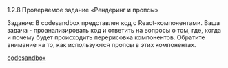 1.2.8 Проверяемое задание «Рендеринг и пропсы»

Задание:
В codesandbox представлен код с React-компонентами. Ваша задача - проанализировать код и ответить на вопросы о том, где, когда и почему будет происходить перерисовка компонентов. Обратите внимание на то, как используются пропсы в этих компонентах.

[codesandbox](https://codesandbox.io/p/github/frontend-en/fe-1.2.8/main?file=%2Fsrc%2Fcomponents%2FParentComponent.tsx&layout=%257B%2522sidebarPanel%2522%253A%2522EXPLORER%2522%252C%2522rootPanelGroup%2522%253A%257B%2522direction%2522%253A%2522horizontal%2522%252C%2522contentType%2522%253A%2522UNKNOWN%2522%252C%2522type%2522%253A%2522PANEL_GROUP%2522%252C%2522id%2522%253A%2522ROOT_LAYOUT%2522%252C%2522panels%2522%253A%255B%257B%2522type%2522%253A%2522PANEL_GROUP%2522%252C%2522contentType%2522%253A%2522UNKNOWN%2522%252C%2522direction%2522%253A%2522vertical%2522%252C%2522id%2522%253A%2522clska4g630006356lxrx0xdp3%2522%252C%2522sizes%2522%253A%255B70%252C30%255D%252C%2522panels%2522%253A%255B%257B%2522type%2522%253A%2522PANEL_GROUP%2522%252C%2522contentType%2522%253A%2522EDITOR%2522%252C%2522direction%2522%253A%2522horizontal%2522%252C%2522id%2522%253A%2522EDITOR%2522%252C%2522panels%2522%253A%255B%257B%2522type%2522%253A%2522PANEL%2522%252C%2522contentType%2522%253A%2522EDITOR%2522%252C%2522id%2522%253A%2522clska4g630002356ljhn10mmm%2522%257D%255D%257D%252C%257B%2522type%2522%253A%2522PANEL_GROUP%2522%252C%2522contentType%2522%253A%2522SHELLS%2522%252C%2522direction%2522%253A%2522horizontal%2522%252C%2522id%2522%253A%2522SHELLS%2522%252C%2522panels%2522%253A%255B%257B%2522type%2522%253A%2522PANEL%2522%252C%2522contentType%2522%253A%2522SHELLS%2522%252C%2522id%2522%253A%2522clska4g630004356l3aacopzj%2522%257D%255D%252C%2522sizes%2522%253A%255B100%255D%257D%255D%257D%252C%257B%2522type%2522%253A%2522PANEL_GROUP%2522%252C%2522contentType%2522%253A%2522DEVTOOLS%2522%252C%2522direction%2522%253A%2522vertical%2522%252C%2522id%2522%253A%2522DEVTOOLS%2522%252C%2522panels%2522%253A%255B%257B%2522type%2522%253A%2522PANEL%2522%252C%2522contentType%2522%253A%2522DEVTOOLS%2522%252C%2522id%2522%253A%2522clska4g630005356lb8lw1gh7%2522%257D%255D%252C%2522sizes%2522%253A%255B100%255D%257D%255D%252C%2522sizes%2522%253A%255B50%252C50%255D%257D%252C%2522tabbedPanels%2522%253A%257B%2522clska4g630002356ljhn10mmm%2522%253A%257B%2522id%2522%253A%2522clska4g630002356ljhn10mmm%2522%252C%2522tabs%2522%253A%255B%257B%2522id%2522%253A%2522clskan07y0002356lnj5805rt%2522%252C%2522mode%2522%253A%2522permanent%2522%252C%2522type%2522%253A%2522FILE%2522%252C%2522filepath%2522%253A%2522%252Fsrc%252Fcomponents%252FParentComponent.tsx%2522%252C%2522state%2522%253A%2522IDLE%2522%257D%252C%257B%2522type%2522%253A%2522DIFF%2522%252C%2522filepath%2522%253A%2522%252Fsrc%252Fcomponents%252FParentComponent.tsx%2522%252C%2522base%2522%253A%2522HEAD%2522%252C%2522id%2522%253A%2522clskardk3002s356l6se807hw%2522%252C%2522mode%2522%253A%2522temporary%2522%252C%2522state%2522%253A%2522IDLE%2522%257D%252C%257B%2522id%2522%253A%2522clskasvph0002356lb9kzrp5p%2522%252C%2522mode%2522%253A%2522permanent%2522%252C%2522type%2522%253A%2522FILE%2522%252C%2522initialSelections%2522%253A%255B%257B%2522startLineNumber%2522%253A11%252C%2522startColumn%2522%253A3%252C%2522endLineNumber%2522%253A11%252C%2522endColumn%2522%253A3%257D%255D%252C%2522filepath%2522%253A%2522%252Fsrc%252Fcomponents%252FChildComponent.tsx%2522%252C%2522state%2522%253A%2522IDLE%2522%257D%255D%252C%2522activeTabId%2522%253A%2522clskan07y0002356lnj5805rt%2522%257D%252C%2522clska4g630005356lb8lw1gh7%2522%253A%257B%2522id%2522%253A%2522clska4g630005356lb8lw1gh7%2522%252C%2522tabs%2522%253A%255B%257B%2522type%2522%253A%2522TASK_PORT%2522%252C%2522taskId%2522%253A%2522start%2522%252C%2522port%2522%253A3000%252C%2522id%2522%253A%2522clskab29800bf356l7cvlsfty%2522%252C%2522mode%2522%253A%2522permanent%2522%252C%2522path%2522%253A%2522%252F%2522%257D%255D%252C%2522activeTabId%2522%253A%2522clskab29800bf356l7cvlsfty%2522%257D%252C%2522clska4g630004356l3aacopzj%2522%253A%257B%2522id%2522%253A%2522clska4g630004356l3aacopzj%2522%252C%2522activeTabId%2522%253A%2522clskaax4r008b356l3h2dr9l6%2522%252C%2522tabs%2522%253A%255B%257B%2522id%2522%253A%2522clska4g630003356l60uhb6qi%2522%252C%2522mode%2522%253A%2522permanent%2522%252C%2522type%2522%253A%2522TERMINAL%2522%252C%2522shellId%2522%253A%2522clska4glk000pdkga7f555jcs%2522%257D%252C%257B%2522type%2522%253A%2522TASK_LOG%2522%252C%2522taskId%2522%253A%2522start%2522%252C%2522id%2522%253A%2522clskaax4r008b356l3h2dr9l6%2522%252C%2522mode%2522%253A%2522permanent%2522%257D%255D%257D%257D%252C%2522showDevtools%2522%253Atrue%252C%2522showShells%2522%253Atrue%252C%2522showSidebar%2522%253Atrue%252C%2522sidebarPanelSize%2522%253A15%257D)